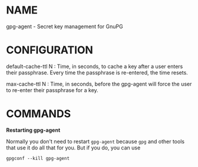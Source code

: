 # NAME

gpg-agent - Secret key management for GnuPG

# CONFIGURATION

default-cache-ttl N
: Time, in seconds, to cache a key after a user enters their passphrase.  Every
  time the passphrase is re-entered, the time resets.

max-cache-ttl N
: Time, in seconds, before the gpg-agent will force the user to re-enter their
  passphrase for a key.

# COMMANDS

**Restarting gpg-agent**

Normally you don't need to restart `gpg-agent` because `gpg` and other tools
that use it do all that for you. But if you do, you can use
```
gpgconf --kill gpg-agent
```

